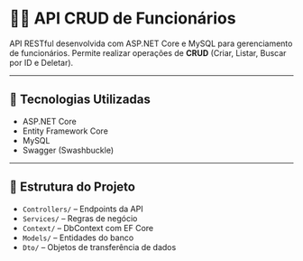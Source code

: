 # 🧑‍💼 API CRUD de Funcionários

API RESTful desenvolvida com ASP.NET Core e MySQL para gerenciamento de funcionários. Permite realizar operações de **CRUD** (Criar, Listar, Buscar por ID e Deletar).

---

## 🚀 Tecnologias Utilizadas

- ASP.NET Core 
- Entity Framework Core
- MySQL
- Swagger (Swashbuckle)
---

## 📁 Estrutura do Projeto

- `Controllers/` – Endpoints da API
- `Services/` – Regras de negócio
- `Context/` – DbContext com EF Core
- `Models/` – Entidades do banco
- `Dto/` – Objetos de transferência de dados

